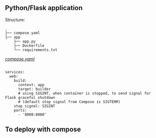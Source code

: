 ## Python/Flask application

Structure:
```
.
├── compose.yaml
├── app
    ├── app.py
    ├── Dockerfile
    └── requirements.txt

```

[_compose.yaml_](compose.yaml)
```

services:
  web:
    build:
      context: app
      target: builder
      # using SIGINT, when container is stopped, to send signal for Flask graceful shutdown
      # (default stop signal from Compose is SIGTERM)
    stop_signal: SIGINT
    ports:
      - '8000:8000'
```

## To deploy with compose

```